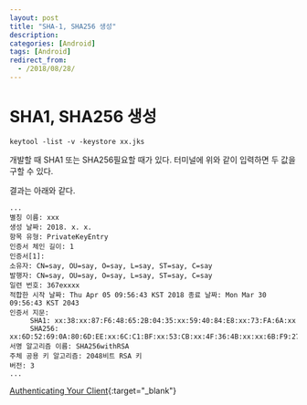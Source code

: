 ```yaml
---
layout: post
title: "SHA-1, SHA256 생성"
description: 
categories: [Android]
tags: [Android]
redirect_from:
  - /2018/08/28/
---
```


# SHA1, SHA256 생성

```
keytool -list -v -keystore xx.jks
```

개발할 때 SHA1 또는 SHA256필요할 때가 있다. 터미널에 위와 같이 입력하면 두 값을 구할 수 있다.

결과는 아래와 같다.

```
...
별칭 이름: xxx
생성 날짜: 2018. x. x.
항목 유형: PrivateKeyEntry
인증서 체인 길이: 1
인증서[1]:
소유자: CN=say, OU=say, O=say, L=say, ST=say, C=say
발행자: CN=say, OU=say, O=say, L=say, ST=say, C=say
일련 번호: 367exxxx
적합한 시작 날짜: Thu Apr 05 09:56:43 KST 2018 종료 날짜: Mon Mar 30 09:56:43 KST 2043
인증서 지문:
	 SHA1: xx:38:xx:87:F6:48:65:2B:04:35:xx:59:40:84:E8:xx:73:FA:6A:xx
	 SHA256: xx:6D:52:69:0A:80:6D:EE:xx:6C:C1:BF:xx:53:CB:xx:4F:36:4B:xx:xx:6B:F9:27:xx:18:CC:xx:42:33:xx:28
서명 알고리즘 이름: SHA256withRSA
주체 공용 키 알고리즘: 2048비트 RSA 키
버전: 3
...
```



[Authenticating Your Client](https://developers.google.com/android/guides/client-auth){:target="_blank"}